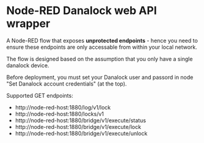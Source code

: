 # Node-RED Danalock web API wrapper

A Node-RED flow that exposes **unprotected endpoints** - hence you need to ensure these endpoints are only accessable from within your local network.

The flow is designed based on the assumption that you only have a single danalock device.

Before deployment, you must set your Danalock user and passord in node "Set Danalock account credentials" (at the top).

Supported GET endpoints:
- http://node-red-host:1880/log/v1/lock
- http://node-red-host:1880/locks/v1
- http://node-red-host:1880/bridge/v1/execute/status
- http://node-red-host:1880/bridge/v1/execute/lock
- http://node-red-host:1880/bridge/v1/execute/unlock